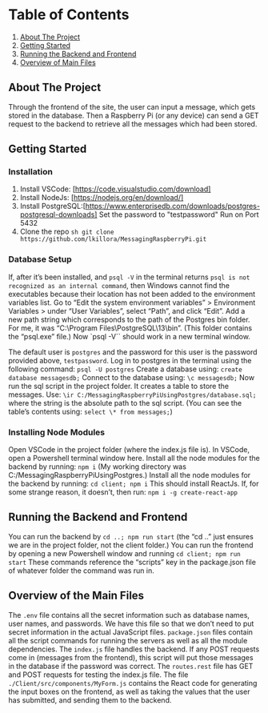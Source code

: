 # Table of Contents

1. [About The Project](#about-the-project)
2. [Getting Started](#getting-started)
3. [Running the Backend and Frontend](#running-the-backend-and-frontend)
4. [Overview of Main Files](#overview-of-main-files)

## About The Project

Through the frontend of the site, the user can input a message, which gets stored in the database. Then a Raspberry Pi (or any device) can send a GET request to the backend to retrieve all the messages which had been stored.

## Getting Started

### Installation

1. Install VSCode: [https://code.visualstudio.com/download]
2. Install NodeJs: [https://nodejs.org/en/download/]
3. Install PostgreSQL:[https://www.enterprisedb.com/downloads/postgres-postgresql-downloads]
   Set the password to "testpassword"
   Run on Port 5432
4. Clone the repo
   `sh git clone https://github.com/lkillora/MessagingRaspberryPi.git`

### Database Setup

If, after it’s been installed, and `psql -V` in the terminal returns `psql is not recognized as an internal command`, then Windows cannot find the executables because their location has not been added to the environment variables list. Go to “Edit the system environment variables” > Environment Variables > under “User Variables”, select “Path”, and click “Edit”. Add a new path string which corresponds to the path of the Postgres bin folder. For me, it was “C:\Program Files\PostgreSQL\13\bin”. (This folder contains the “psql.exe” file.) Now `psql -V`` should work in a new terminal window.

The default user is `postgres` and the password for this user is the password provided above, `testpassword`.
Log in to postgres in the terminal using the following command: `psql -U postgres`
Create a database using: `create database messagesdb;`
Connect to the database using: `\c messagesdb;`
Now run the sql script in the project folder. It creates a table to store the messages. Use:
`\ir C:/MessagingRaspberryPiUsingPostgres/database.sql;` where the string is the absolute path to the sql script. (You can see the table’s contents using: `select \* from messages;`)

### Installing Node Modules

Open VSCode in the project folder (where the index.js file is).
In VSCode, open a Powershell terminal window here.
Install all the node modules for the backend by running: `npm i`
(My working directory was C:/MessagingRaspberryPiUsingPostgres.)
Install all the node modules for the backend by running: `cd client; npm i`
This should install ReactJs. If, for some strange reason, it doesn’t, then run: `npm i -g create-react-app`

## Running the Backend and Frontend

You can run the backend by `cd ..; npm run start` (the “cd ..” just ensures we are in the project folder, not the client folder.)
You can run the frontend by opening a new Powershell window and running `cd client; npm run start`
These commands reference the “scripts” key in the package.json file of whatever folder the command was run in.

## Overview of the Main Files

The `.env` file contains all the secret information such as database names, user names, and passwords. We have this file so that we don’t need to put secret information in the actual JavaScript files. `package.json` files contain all the script commands for running the servers as well as all the module dependencies. The `index.js` file handles the backend. If any POST requests come in (messages from the frontend), this script will put those messages in the database if the password was correct. The `routes.rest` file has GET and POST requests for testing the index.js file. The file `./Client/src/components/MyForm.js` contains the React code for generating the input boxes on the frontend, as well as taking the values that the user has submitted, and sending them to the backend.
